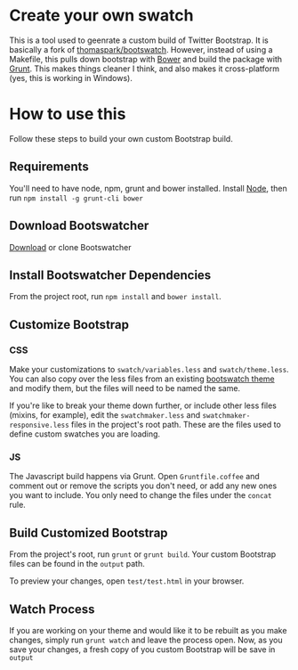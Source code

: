 # Create your own swatch

This is a tool used to geenrate a custom build of Twitter Bootstrap. It is basically a fork of [thomaspark/bootswatch](https://github.com/thomaspark/bootswatch). However, instead of using a Makefile, this pulls down bootstrap with [Bower](http://bower.io) and build the package with [Grunt](http://gruntjs.com). This makes things cleaner I think, and also makes it cross-platform (yes, this is working in Windows).

# How to use this

Follow these steps to build your own custom Bootstrap build.

## Requirements

You'll need to have node, npm, grunt and bower installed. Install [Node](http://nodejs.org), then run `npm install -g grunt-cli bower`

## Download Bootswatcher

[Download](https://github.com/w33ble/bootswatcher/archive/master.zip) or clone Bootswatcher

## Install Bootswatcher Dependencies

From the project root, run `npm install` and `bower install`.

## Customize Bootstrap

### CSS

Make your customizations to `swatch/variables.less` and `swatch/theme.less`. You can also copy over the less files from an existing [bootswatch theme](http://bootswatch.com/) and modify them, but the files will need to be named the same.

If you're like to break your theme down further, or include other less files (mixins, for example), edit the `swatchmaker.less` and `swatchmaker-responsive.less` files in the project's root path. These are the files used to define custom swatches you are loading.

### JS

The Javascript build happens via Grunt. Open `Gruntfile.coffee` and comment out or remove the scripts you don't need, or add any new ones you want to include. You only need to change the files under the `concat` rule.

## Build Customized Bootstrap

From the project's root, run `grunt` or `grunt build`. Your custom Bootstrap files can be found in the `output` path.

To preview your changes, open `test/test.html` in your browser.

## Watch Process

If you are working on your theme and would like it to be rebuilt as you make changes, simply run `grunt watch` and leave the process open. Now, as you save your changes, a fresh copy of you custom Bootstrap will be save in `output`